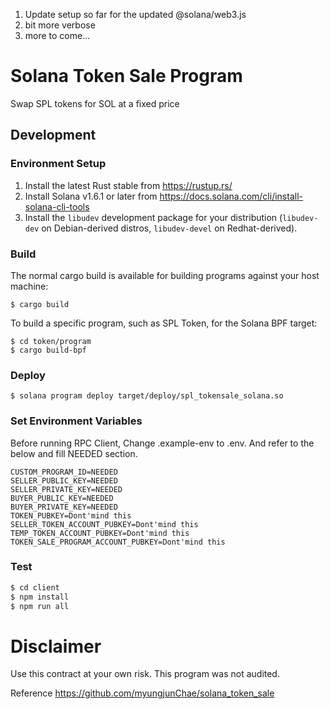 1. Update setup so far for the updated @solana/web3.js
2. bit more verbose
3. more to come...

# Solana Token Sale Program

Swap SPL tokens for SOL at a fixed price

## Development

### Environment Setup

1. Install the latest Rust stable from https://rustup.rs/
2. Install Solana v1.6.1 or later from https://docs.solana.com/cli/install-solana-cli-tools
3. Install the `libudev` development package for your distribution (`libudev-dev` on Debian-derived distros, `libudev-devel` on Redhat-derived).

### Build

The normal cargo build is available for building programs against your host machine:

```
$ cargo build
```

To build a specific program, such as SPL Token, for the Solana BPF target:

```
$ cd token/program
$ cargo build-bpf
```

### Deploy

```
$ solana program deploy target/deploy/spl_tokensale_solana.so
```

### Set Environment Variables

Before running RPC Client, Change .example-env to .env. And refer to the below and fill NEEDED section.

```
CUSTOM_PROGRAM_ID=NEEDED
SELLER_PUBLIC_KEY=NEEDED
SELLER_PRIVATE_KEY=NEEDED
BUYER_PUBLIC_KEY=NEEDED
BUYER_PRIVATE_KEY=NEEDED
TOKEN_PUBKEY=Dont'mind this
SELLER_TOKEN_ACCOUNT_PUBKEY=Dont'mind this
TEMP_TOKEN_ACCOUNT_PUBKEY=Dont'mind this
TOKEN_SALE_PROGRAM_ACCOUNT_PUBKEY=Dont'mind this
```

### Test

```bash
$ cd client
$ npm install
$ npm run all
```

# Disclaimer

Use this contract at your own risk. This program was not audited.

Reference https://github.com/myungjunChae/solana_token_sale
